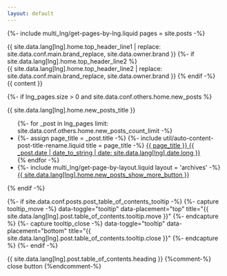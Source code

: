```yaml
---
layout: default
---
```

{%- include multi_lng/get-pages-by-lng.liquid pages = site.posts -%}

<div class="multipurpose-container home-heading-container">
  <div class="home-heading" style="background-image:url('{{ page.img }}');">
    <div class="home-heading-message">
      {{ site.data.lang[lng].home.top_header_line1 | replace: site.data.conf.main.brand_replace, site.data.owner.brand }}
      {%- if site.data.lang[lng].home.top_header_line2 %}
        <br>
        {{ site.data.lang[lng].home.top_header_line2 | replace: site.data.conf.main.brand_replace, site.data.owner.brand }}
      {% endif -%}
    </div>
  </div>
  <div class="home-intro-text">
    {{ content }}
  </div>
</div>

{%- if lng_pages.size > 0 and site.data.conf.others.home.new_posts %}
<div class="multipurpose-container new-posts-container">
  <div>{{ site.data.lang[lng].home.new_posts_title }}</div>
  <ul class="new-posts">
  {%- for _post in lng_pages limit: site.data.conf.others.home.new_posts_count_limit -%}
    <li>
      {%- assign page_title = _post.title -%}
      {%- include util/auto-content-post-title-rename.liquid title = page_title -%}
      <a href="{{ site.baseurl }}{{ _post.url }}">{{ page_title }}
        <span>{{ _post.date | date_to_string | date: site.data.lang[lng].date.long }}</span>
      </a>
    </li>
  {% endfor -%}
    <li>
      {%- include multi_lng/get-page-by-layout.liquid layout = 'archives' -%}
      <a href="{{ site.baseurl }}{{ layout_page_obj.url }}">{{ site.data.lang[lng].home.new_posts_show_more_button }}</a>
    </li>
  </ul>
</div>
{% endif -%}

{%- if site.data.conf.posts.post_table_of_contents_tooltip -%}
  {%- capture tooltip_move -%} data-toggle="tooltip" data-placement="top" title="{{ site.data.lang[lng].post.table_of_contents.tooltip.move }}" {%- endcapture %}
  {%- capture tooltip_close -%} data-toggle="tooltip" data-placement="bottom" title="{{ site.data.lang[lng].post.table_of_contents.tooltip.close }}" {%- endcapture %}
{%- endif -%}
<div id="toc-container" class="movable">
  <div class="panel panel-default">
    <div class="panel-heading" {{ tooltip_move }}>
      {{ site.data.lang[lng].post.table_of_contents.heading }}
      <span class="pull-right">
        {%comment-%} close button {%endcomment-%}
        <a href="javascript:void(0);" class="close-button" onclick="document.getElementById('toc-container').style.display = 'none';">
          <i class="fa fa-times" {{ tooltip_close }}></i>
        </a>
      </span>
    </div>
    <div class="panel-body">
      <nav id="table-of-contents"></nav>
    </div>
  </div>
</div>


